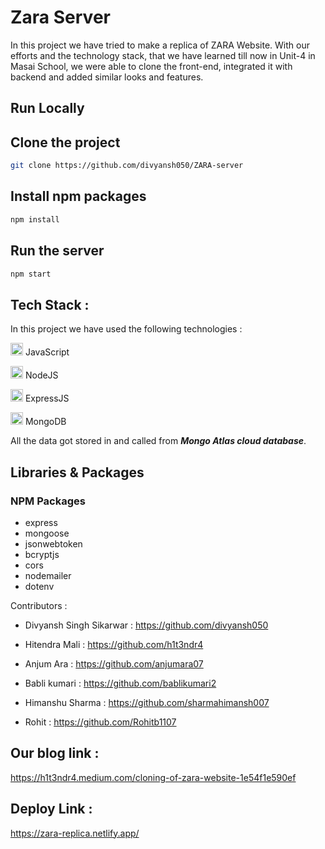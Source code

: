 # Zara Server

In this project we have tried to make a replica of ZARA Website. With our efforts and the technology stack, that we have learned till now in Unit-4 in Masai School, we were able to clone the front-end, integrated it with backend and added similar looks and features.

<h2>Run Locally</h2>

## Clone the project

```bash
git clone https://github.com/divyansh050/ZARA-server
```  
  
## Install npm packages

```bash
npm install
```

## Run the server

```bash
npm start
```

## Tech Stack :

In this project we have used the following technologies :

<img src="https://cdn-icons-png.flaticon.com/512/1199/1199124.png" width=20/> JavaScript

<img src="https://cdn-icons-png.flaticon.com/512/5968/5968322.png" width=20/> NodeJS

<img src="https://w7.pngwing.com/pngs/925/447/png-transparent-express-js-node-js-javascript-mongodb-node-js-text-trademark-logo-thumbnail.png" width=20 /> ExpressJS

<img src="https://w1.pngwing.com/pngs/711/379/png-transparent-green-grass-mongodb-database-documentoriented-database-dashboard-nosql-bson-javascript-thumbnail.png" width=20/> MongoDB

All the data got stored in and called from _**Mongo Atlas cloud database**_.

## Libraries & Packages

### NPM Packages

- express
- mongoose
- jsonwebtoken
- bcryptjs
- cors
- nodemailer
- dotenv

Contributors :

- Divyansh Singh Sikarwar : https://github.com/divyansh050

- Hitendra Mali : https://github.com/h1t3ndr4

- Anjum Ara : https://github.com/anjumara07

- Babli kumari : https://github.com/bablikumari2

- Himanshu Sharma : https://github.com/sharmahimansh007

- Rohit : https://github.com/Rohitb1107

## Our blog link :

https://h1t3ndr4.medium.com/cloning-of-zara-website-1e54f1e590ef

## Deploy Link :

https://zara-replica.netlify.app/

